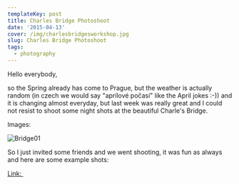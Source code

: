 ```yaml
---
templateKey: post
title: Charles Bridge Photoshoot
date: '2015-04-13'
cover: /img/charlesbridgesworkshop.jpg
slug: Charles Bridge Photoshoot
tags:
  - photography
---
```


Hello everybody,

so the Spring already has come to Prague, but the weather is actually random (in czech we would say "aprílové počasí" like the April jokes :-)) and it is changing almost everyday, but last week was really great and I could not resist to shoot some night shots at the beautiful Charle's Bridge.

Images:

![Bridge01](/img/bridge01.jpg 'Bridge01')

So I just invited some friends and we went shooting, it was fun as always and here are some example shots:

[Link: ](https://www.flickr.com/photos/2c0/sets/72157651536943338/)
